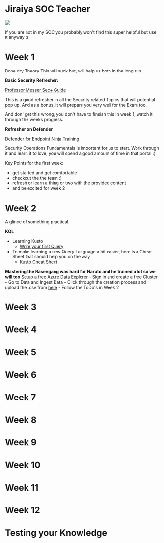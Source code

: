 #  Jiraiya SOC Teacher

<img src="https://static.wikia.nocookie.net/denaruto3/images/6/66/Jiraiya.png/revision/latest?cb=20100821231007&path-prefix=de"/>


If you are not in my SOC you probably won't find this super helpful but use it anyway :)

# Week 1
Bone dry Theory
This will suck but, will help us both in the long run.

**Basic Security Refresher:**

[Professor Messer Sec+ Guide](https://www.professormesser.com/security-plus/sy0-601/sy0-601-video/sy0-601-comptia-security-plus-course/ "Professor Messer Sec+ Guide")

This is a good refresher in all the Security related Topics that will potential pop up. And as a bonus, it will prepare you very well for the Exam too.

And don' get this wrong, you don't have to finsish this in week 1, watch it through the weeks progress. 

**Refresher on Defender**

[Defender for Endpoint Ninja Training](https://techcommunity.microsoft.com/t5/microsoft-defender-for-endpoint/become-a-microsoft-defender-for-endpoint-ninja/ba-p/1515647#_Toc45281200 "Defender for Endpoint Ninja Training")

Security Operations Fundamentals is important for us to start. Work through it and learn it to love, you will spend a good amount of time in that portal :)

Key Points for the first week:
- get started and get comfortable
- checkout the the team :)
- refresh or learn a thing or two with the provided content
- and be excited for week 2

    

# Week 2
A glince of something practical.

**KQL**

- Learning Kusto
    - [Write your first Query](https://learn.microsoft.com/en-us/training/modules/write-first-query-kusto-query-language/ "Write your first Query")
- To make learning a new Query Language a bit easier, here is a Chear Sheet that should help you on the way
    - [Kusto Cheat Sheet](https://www.mbsecure.nl/blog/2019/12/kql-cheat-sheet "Kusto Cheat Sheet")

**Mastering the Rasengang was hard for Naruto and he trained a lot so we will too**
[Setup a free Azure Data Explorer](https://aka.ms/kustofree "Setup a free Azure Data Explorer")
    - Sign in and create a free Cluster
    - Go to Data and Ingest Data
    - Click through the creation process and upload the .csv from [here](https://github.com/y0uf0ol/Jiraiya-SOC-Teacher/blob/main/Training%20Resources/Week%202/ToDo's%20Week%202.md "here")
    - Follow the ToDo's in Week 2

# Week 3

    
# Week 4
# Week 5
# Week 6
# Week 7
# Week 8
# Week 9
# Week 10
# Week 11
# Week 12
# Testing your Knowledge